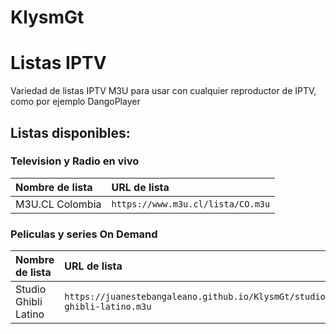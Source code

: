 # KlysmGt
# Listas IPTV
Variedad de listas IPTV M3U para usar con cualquier reproductor de IPTV, como por ejemplo DangoPlayer

## Listas disponibles:
### Television y Radio en vivo
<table>
  <thead>
    <tr><th align="left">Nombre de lista</th><th align="left">URL de lista</th></tr>
  </thead>
  <tbody>
    <tr><td>M3U.CL Colombia</td><td nowrap><code>https://www.m3u.cl/lista/CO.m3u</code></td></tr>
  </tbody>
</table>

### Peliculas y series On Demand
<table>
  <thead>
    <tr><th align="left">Nombre de lista</th><th align="left">URL de lista</th></tr>
  </thead>
  <tbody>
    <tr><td>Studio Ghibli Latino</td><td nowrap><code>https://juanestebangaleano.github.io/KlysmGt/studio-ghibli-latino.m3u</code></td></tr>
  </tbody>
</table>
